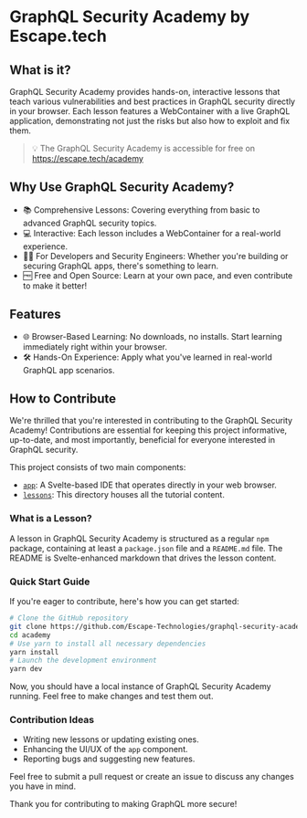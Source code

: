 # GraphQL Security Academy by Escape.tech

## What is it?

GraphQL Security Academy provides hands-on, interactive lessons that teach various vulnerabilities and best practices in GraphQL security directly in your browser. Each lesson features a WebContainer with a live GraphQL application, demonstrating not just the risks but also how to exploit and fix them.

> 💡 The GraphQL Security Academy is accessible for free on https://escape.tech/academy

## Why Use GraphQL Security Academy?

- 📚 Comprehensive Lessons: Covering everything from basic to advanced GraphQL security topics.
- 💻 Interactive: Each lesson includes a WebContainer for a real-world experience.
- 🧑‍💻 For Developers and Security Engineers: Whether you're building or securing GraphQL apps, there's something to learn.
- 🆓 Free and Open Source: Learn at your own pace, and even contribute to make it better!

## Features

- 🌐 Browser-Based Learning: No downloads, no installs. Start learning immediately right within your browser.
- 🛠 Hands-On Experience: Apply what you've learned in real-world GraphQL app scenarios.

## How to Contribute

We're thrilled that you're interested in contributing to the GraphQL Security Academy! Contributions are essential for keeping this project informative, up-to-date, and most importantly, beneficial for everyone interested in GraphQL security.

This project consists of two main components:

- [`app`](./packages/app/): A Svelte-based IDE that operates directly in your web browser.
- [`lessons`](./packages/lessons/): This directory houses all the tutorial content.

### What is a Lesson?

A lesson in GraphQL Security Academy is structured as a regular `npm` package, containing at least a `package.json` file and a `README.md` file. The README is Svelte-enhanced markdown that drives the lesson content.

### Quick Start Guide

If you're eager to contribute, here's how you can get started:

```bash
# Clone the GitHub repository
git clone https://github.com/Escape-Technologies/graphql-security-academy.git
cd academy
# Use yarn to install all necessary dependencies
yarn install
# Launch the development environment
yarn dev
```

Now, you should have a local instance of GraphQL Security Academy running. Feel free to make changes and test them out.

### Contribution Ideas

- Writing new lessons or updating existing ones.
- Enhancing the UI/UX of the `app` component.
- Reporting bugs and suggesting new features.

Feel free to submit a pull request or create an issue to discuss any changes you have in mind.

Thank you for contributing to making GraphQL more secure!
